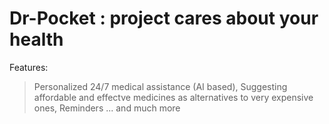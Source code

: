 # Dr-Pocket : project cares about your health

Features:
> Personalized 24/7 medical assistance (AI based),
> Suggesting affordable and effectve medicines as alternatives to very expensive ones,
> Reminders ... and much more
